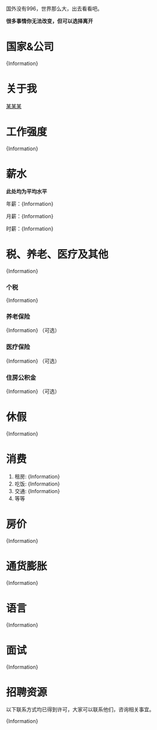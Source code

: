 国外没有996，世界那么大，出去看看吧。

**很多事情你无法改变，但可以选择离开**

# 国家&公司

{Information}

# 关于我

[某某某](github主页)

# 工作强度

{Information}

# 薪水

**此处均为平均水平**

年薪：{Information}

月薪：{Information}

时薪：{Information}

# 税、养老、医疗及其他
  
{Information}

### 个税

{Information}

### 养老保险

{Information} （可选）

### 医疗保险

{Information} （可选）

### 住房公积金

{Information} （可选）

# 休假

{Information}
  
# 消费

1. 租房: {Information}
2. 吃饭: {Information}
3. 交通: {Information}
4. 等等

# 房价

{Information}

# 通货膨胀

{Information}

# 语言

{Information}


# 面试

{Information}

# 招聘资源

以下联系方式均已得到许可，大家可以联系他们，咨询相关事宜。

{Information}